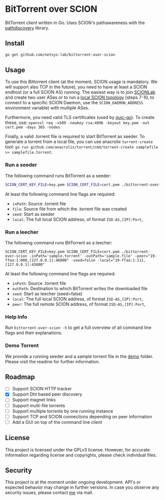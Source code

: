 <!--
SPDX-FileCopyrightText: 2019 NetSys Lab

SPDX-License-Identifier: GPL-3.0-only
-->

# BitTorrent over SCION

BitTorrent client written in Go. Uses SCION's pathawareness with the [pathdiscovery](https://github.com/netsys-lab/scion-path-discovery) library.

## Install

```sh
go get github.com/netsys-lab/bittorrent-over-scion
```

## Usage
To use this Bittorrent client (at the moment, SCION usage is mandatory. We will support also TCP in the future), you need to have at least a SCION endhost (or a full SCION AS) running. The easiest way is to join [SCIONLab](https://www.scionlab.org/) and create two user ASes or to run a [local SCION topology](https://scion.docs.anapaya.net/en/latest/build/setup.html#setting-up-the-development-environment) (steps 7-10, to connect to a specific SCION Daemon, use the `SCION_DAEMON_ADDRESS` environment variable) with multiple ASes.

Furthermore, you need valid TLS certificates (used by [quic-go](https://github.com/lucas-clemente/quic-go)). To create these, use:
`openssl req -x509 -newkey rsa:4096 -keyout key.pem -out cert.pem -days 365 -nodes`

Finally, a valid .torrent file is required to start BitTorrent as seeder. To generate a torrent from a local file, you can use anacrolix `torrent-create` tool: `go run github.com/anacrolix/torrent/cmd/torrent-create samplefile >> samplefile.torrent`.

### Run a seeder
The following command runs BitTorrent as a seeder:
```sh
SCION_CERT_KEY_FILE=key.pem SCION_CERT_FILE=cert.pem ./bittorrent-over-scion -inPath='sample.torrent' -seed=true -file='sample.file' -local="19-ffaa:1:000,[127.0.0.1]:46000"
```

At least the following command line flags are required:
- `inPath`: Source .torrent file
- `file`: Source file from which the .torrent file was created
- `seed`: Start as seeder
- `local`: The full local SCION address, of format `ISD-AS,[IP]:Port`,

### Run a leecher
The following command runs BitTorrent as a leecher:
```
SCION_CERT_KEY_FILE=key.pem SCION_CERT_FILE=cert.pem ./bittorrent-over-scion -inPath='sample.torrent' -outPath='sample.file' -peer="19-ffaa:1:000,[127.0.0.1]:46000" -seed=false -local="19-ffaa:1:111,[127.0.0.1]:43000" 
```

At least the following command line flags are required:
- `inPath`: Source .torrent file
- `outPath`: Destination to which BitTorrent writes the downloaded file
- `seed`: Start as leecher (seed=false)
- `local`: The full local SCION address, of format `ISD-AS,[IP]:Port`,
- `peer`: The full remote SCION address, of format `ISD-AS,[IP]:Port`,

### Help Info
Run `bittorrent-over-scion -h` to get a full overview of all command line flags and their explanations.

### Demo Torrent
We provide a running seeder and a sample torrent file in the [demo](https://github.com/netsys-lab/bittorrent-over-scion/demo) folder. Please visit the readme for further information.

## Roadmap
- [ ] Support SCION HTTP tracker
- [x] Support Dht based peer discovery
- [ ] Support magnet links
- [ ] Support multi-file torrents
- [ ] Support multiple torrents by one running instance
- [ ] Support TCP and SCION connections depending on peer information
- [ ] Add a GUI on top of the command line client

## License
This project is licensed under the GPLv3 license. However, for accurate information regarding license and copyrights, please check individual files.

## Security
This project is at the moment under ongoing development. API's or expected behavior may change in further versions. In case you observe any security issues, please contact [me](https://github.com/martenwallewein) via mail.
